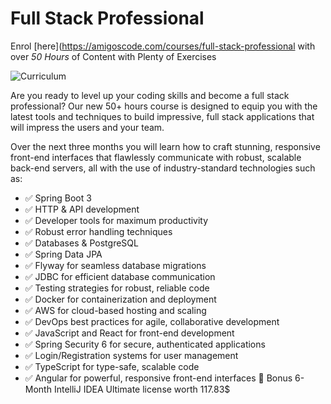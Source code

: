 # Full Stack Professional

Enrol [here](https://amigoscode.com/courses/full-stack-professional with over *50 Hours* of Content with Plenty of Exercises

![Curriculum](https://user-images.githubusercontent.com/40702606/228275106-73076517-ff4f-40e0-a993-4d05d5a2ea77.png)

Are you ready to level up your coding skills and become a full stack professional? Our new 50+ hours course is designed to equip you with the latest tools and techniques to build impressive, full stack applications that will impress the users and your team.

Over the next three months you will learn how to craft stunning, responsive front-end interfaces that flawlessly communicate with robust, scalable back-end servers, all with the use of industry-standard technologies such as:

- ✅ Spring Boot 3
- ✅ HTTP & API development
- ✅ Developer tools for maximum productivity
- ✅ Robust error handling techniques
- ✅ Databases & PostgreSQL
- ✅ Spring Data JPA
- ✅ Flyway for seamless database migrations
- ✅ JDBC for efficient database communication
- ✅ Testing strategies for robust, reliable code
- ✅ Docker for containerization and deployment
- ✅ AWS for cloud-based hosting and scaling
- ✅ DevOps best practices for agile, collaborative development
- ✅ JavaScript and React for front-end development
- ✅ Spring Security 6 for secure, authenticated applications
- ✅ Login/Registration systems for user management
- ✅ TypeScript for type-safe, scalable code
- ✅ Angular for powerful, responsive front-end interfaces
🎁 Bonus 6-Month IntelliJ IDEA Ultimate license worth 117.83$

